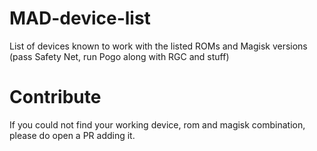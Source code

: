 # MAD-device-list
List of devices known to work with the listed ROMs and Magisk versions (pass Safety Net, run Pogo along with RGC and stuff)

# Contribute
If you could not find your working device, rom and magisk combination, please do open a PR adding it.
